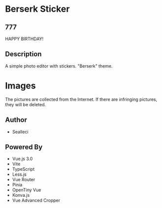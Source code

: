 # Berserk Sticker

## 777

HAPPY BIRTHDAY!

## Description

A simple photo editor with stickers. "Berserk" theme.

# Images

The pictures are collected from the Internet. If there are infringing pictures, they will be deleted.

## Author

- Sealleci

## Powered By

- Vue.js 3.0
- Vite
- TypeScript
- Less.js
- Vue Router
- Pinia
- OpenTiny Vue
- Konva.js
- Vue Advanced Cropper
